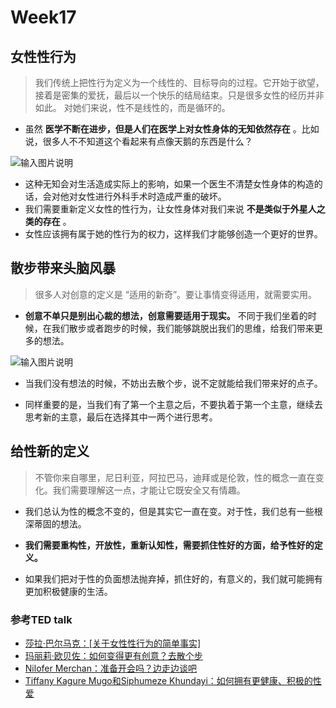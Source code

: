 # Week17
## 女性性行为

>  我们传统上把性行为定义为一个线性的、目标导向的过程。它开始于欲望，接着是密集的爱抚，最后以一个快乐的结局结束。只是很多女性的经历并非如此。 对她们来说，性不是线性的，而是循环的。

* 虽然 **医学不断在进步，但是人们在医学上对女性身体的无知依然存在** 。比如说，很多人不不知道这个看起来有点像天鹅的东西是什么？

![输入图片说明](https://camo.githubusercontent.com/18172ea9be80f8390a4ca012095cab19d898e598/68747470733a2f2f696d616765732e67697465652e636f6d2f75706c6f6164732f696d616765732f323031392f303632302f3230343033355f36313532326135335f323233303736382e706e67)

* 这种无知会对生活造成实际上的影响，如果一个医生不清楚女性身体的构造的话，会对他对女性进行外科手术时造成严重的破坏。
* 我们需要重新定义女性的性行为，让女性身体对我们来说 **不是类似于外星人之类的存在** 。
* 女性应该拥有属于她的性行为的权力，这样我们才能够创造一个更好的世界。

## 散步带来头脑风暴

> 很多人对创意的定义是 “适用的新奇”。要让事情变得适用，就需要实用。

*  **创意不单只是别出心裁的想法，创意需要适用于现实。** 不同于我们坐着的时候，在我们散步或者跑步的时候，我们能够跳脱出我们的思维，给我们带来更多的想法。

![输入图片说明](https://camo.githubusercontent.com/65d14b4923ee8fb4f9fec4318e7cf58ebebb07b7/68747470733a2f2f696d616765732e67697465652e636f6d2f75706c6f6164732f696d616765732f323031392f303632302f3232313931395f30343637626135655f323233303736382e706e67)

* 当我们没有想法的时候，不妨出去散个步，说不定就能给我们带来好的点子。

* 同样重要的是，当我们有了第一个主意之后，不要执着于第一个主意，继续去思考新的主意，最后在选择其中一两个进行思考。


## 给性新的定义
 
>  不管你来自哪里，尼日利亚，阿拉巴马，迪拜或是伦敦，性的概念一直在变化。我们需要理解这一点，才能让它既安全又有情趣。

* 我们总认为性的概念不变的，但是其实它一直在变。对于性，我们总有一些根深蒂固的想法。

*  **我们需要重构性，开放性，重新认知性，需要抓住性好的方面，给予性好的定义。** 

* 如果我们把对于性的负面想法抛弃掉，抓住好的，有意义的，我们就可能拥有更加积极健康的生活。


### 参考TED talk
* [莎拉·巴尔马克：[关于女性性行为的简单事实]](https://www.ted.com/talks/sarah_barmak_the_uncomplicated_truth_about_women_s_sexuality)
* [玛丽莉·欧贝佐：如何变得更有创意？去散个步](https://www.ted.com/talks/marily_oppezzo_want_to_be_more_creative_go_for_a_walk/transcript?&language=zh-cn#t-47146)
* [Nilofer Merchan：准备开会吗？边走边谈吧](https://www.ted.com/talks/nilofer_merchant_got_a_meeting_take_a_walk/transcript)
* [Tiffany Kagure Mugo和Siphumeze Khundayi：如何拥有更健康、积极的性爱](https://www.ted.com/talks/tiffany_kagure_mugo_and_siphumeze_khundayi_how_to_have_a_healthier_positive_relationship_to_sex/transcript?&language=zh-cn)
